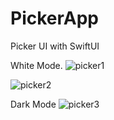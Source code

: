 # PickerApp
Picker UI with SwiftUI

White Mode.
![picker1](https://user-images.githubusercontent.com/91268094/187841480-814651df-21c0-44f1-a2c9-5c787b56aef8.png)

![picker2](https://user-images.githubusercontent.com/91268094/187841652-cafeadac-ffb4-4455-a54d-48e5ae269968.png)

Dark Mode
![picker3](https://user-images.githubusercontent.com/91268094/187842246-8eb790f0-b639-466c-ade6-36b697aad026.png)


